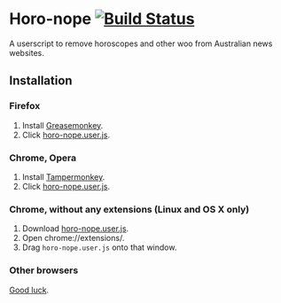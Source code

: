 Horo-nope [![Build Status](https://travis-ci.org/danielnixon/horo-nope.svg?branch=master)](https://travis-ci.org/danielnixon/horo-nope)
=========

A userscript to remove horoscopes and other woo from Australian news websites.

## Installation

### Firefox
1. Install [Greasemonkey](https://addons.mozilla.org/en-US/firefox/addon/greasemonkey/).
2. Click [horo-nope.user.js](https://github.com/danielnixon/horo-nope/raw/master/horo-nope.user.js).

### Chrome, Opera
1. Install [Tampermonkey](http://tampermonkey.net/).
2. Click [horo-nope.user.js](https://github.com/danielnixon/horo-nope/raw/master/horo-nope.user.js).

### Chrome, without any extensions (Linux and OS X only)
1. Download [horo-nope.user.js](https://github.com/danielnixon/horo-nope/raw/master/horo-nope.user.js).
2. Open chrome://extensions/.
3. Drag `horo-nope.user.js` onto that window.

### Other browsers
[Good luck](https://en.wikipedia.org/wiki/Greasemonkey#Equivalents_for_other_browsers).

